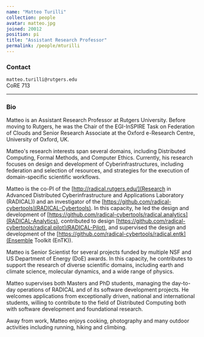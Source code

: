 ```yaml
---
name: "Matteo Turilli"
collection: people
avatar: matteo.jpg
joined: 20012
position: pi
title: "Assistant Research Professor"
permalink: /people/mturilli
---
```


### Contact

<i class="fa fa-envelope-o"></i>  `matteo.turilli@rutgers.edu`<br>
<i class="fa fa-building"></i> CoRE 713 <br>
<hr>

### Bio

Matteo is an Assistant Research Professor at Rutgers University. Before moving
to Rutgers, he was the Chair of the EGI-InSPIRE Task on Federation of Clouds
and Senior Research Associate at the Oxford e-Research Centre, University of
Oxford, UK.

Matteo's research interests span several domains, including Distributed
Computing, Formal Methods, and Computer Ethics. Currently, his research
focuses on design and development of Cyberinfrastructures, including
federation and selection of resources, and strategies for the execution of
domain-specific scientific workflows.

Matteo is the co-PI of the [http://radical.rutgers.edu/](Research in Advanced
Distributed Cyberinfrastructure and Applications Laboratory (RADICAL)) and an
investigator of the 
[https://github.com/radical-cybertools](RADICAL-Cybertools). In this capacity,
he led the design and development of 
[https://github.com/radical-cybertools/radical.analytics](RADICAL-Analytics),
contributed to design 
[https://github.com/radical-cybertools/radical.pilot](RADICAL-Pilot), and
supervised the design and development of the 
[https://github.com/radical-cybertools/radical.entk](Ensemble Toolkit (EnTK)).

Matteo is Senior Scientist for several projects funded by multiple NSF and US
Department of Energy (DoE) awards. In this capacity, he contributes to support
the research of diverse scientific domains, including earth and climate
science, molecular dynamics, and a wide range of physics.

Matteo supervises both Masters and PhD students, managing the day-to-day
operations of RADICAL and of its software development projects. He welcomes
applications from exceptionally driven, national and international students,
willing to contribute to the field of Distributed Computing both with software
development and foundational research.

Away from work, Matteo enjoys cooking, photography and many outdoor activities
including running, hiking and climbing.
